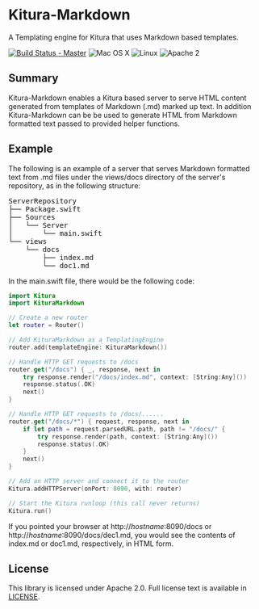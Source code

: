 # Kitura-Markdown
A Templating engine for Kitura that uses Markdown based templates.

[![Build Status - Master](https://travis-ci.org/IBM-Swift/Kitura.svg?branch=master)](https://travis-ci.org/IBM-Swift/Kitura-Markdown)
![Mac OS X](https://img.shields.io/badge/os-Mac%20OS%20X-green.svg?style=flat)
![Linux](https://img.shields.io/badge/os-linux-green.svg?style=flat)
![Apache 2](https://img.shields.io/badge/license-Apache2-blue.svg?style=flat)

## Summary
Kitura-Markdown enables a Kitura based server to serve HTML content generated from templates of
Markdown (.md) marked up text. In addition Kitura-Markdown can be be used to generate HTML from
Markdown formatted text passed to provided helper functions.

## Example
The following is an example of a server that serves Markdown formatted text from .md files
under the views/docs directory of the server's repository, as in the following structure:

<pre>
ServerRepository
├── Package.swift
├── Sources
│   └── Server
│       └── main.swift
└── views
    └── docs
        ├── index.md
        └── doc1.md
</pre>

In the main.swift file, there would be the following code:

```swift
import Kitura
import KituraMarkdown

// Create a new router
let router = Router()

// Add KituraMarkdown as a TemplatingEngine
router.add(templateEngine: KituraMarkdown())

// Handle HTTP GET requests to /docs
router.get("/docs") { _, response, next in
    try response.render("/docs/index.md", context: [String:Any]())
    response.status(.OK)
    next()
}

// Handle HTTP GET requests to /docs/......
router.get("/docs/*") { request, response, next in
    if let path = request.parsedURL.path, path != "/docs/" {
        try response.render(path, context: [String:Any]())
        response.status(.OK)
    }
    next()
}

// Add an HTTP server and connect it to the router
Kitura.addHTTPServer(onPort: 8090, with: router)

// Start the Kitura runloop (this call never returns)
Kitura.run()
```

If you pointed your browser at http://_hostname_:8090/docs or
http://_hostname_:8090/docs/dec1.md, you would see the contents of index.md
or doc1.md, respectively, in HTML form. 

## License
This library is licensed under Apache 2.0. Full license text is available in [LICENSE](LICENSE.txt).

